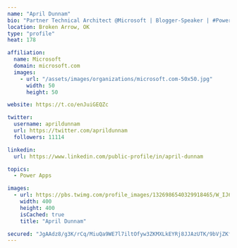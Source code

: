 ```yaml
---
name: "April Dunnam"
bio: "Partner Technical Architect @Microsoft | Blogger-Speaker | #PowerApps, #PowerAutomate, #Office365, #SharePoint | #WIT | #Karaoke Queen"
location: Broken Arrow, OK
type: "profile"
heat: 178

affiliation:
  name: Microsoft
  domain: microsoft.com
  images:
    - url: "/assets/images/organizations/microsoft.com-50x50.jpg"
      width: 50
      height: 50

website: https://t.co/enJuiGEQZc

twitter:
  username: aprildunnam
  url: https://twitter.com/aprildunnam
  followers: 11114

linkedin:
  url: https://www.linkedin.com/public-profile/in/april-dunnam

topics:
  - Power Apps

images:
  - url: https://pbs.twimg.com/profile_images/1326986540329918465/W_IJ6Ih2_400x400.jpg
    width: 400
    height: 400
    isCached: true
    title: "April Dunnam"

secured: "JgAAdz8/g3K/rCq/MiuQa9WE7l7iltOfyw3ZKMXLkEYRj8JJAzUTK/9bVjZKf2c3m6YKKs7neNM0SsWsTFt1hbTwLzzl9reJeTTSf1x5l9FwyARnrhPp+DtpanFvR4k53DtkMRa4W2WEQDQMWER4YIzX6cBXu1OgmxoQ9NxUwmsmdySAq+IlVkYtJys7ewx/M4V1S45KOz3H8lMRiGKJuR6K+dQolAce8iMQM14xV/2JmNb8HJM2xCOQm+fzZtOKRTw+57z8ve2uCtJb5dXenZuo72abTBpb8MmUXNgCqV8iRI8/3F+Ch9HSJRBcx+sWrS8y4H9fR2p+tFrusYr6ywPGoA2UPwYAPKCwicoXg5jM3Eo2/0pm5+yfXCclvoMczBJIYcl6kyKnf1wYtcifaeYbylFxWBRWIvqEfKllK2g=;e1MU/CVg0m1hebVn96LCVg=="
---
```


